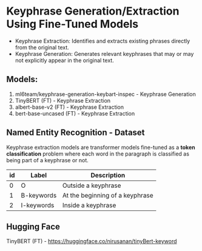# Keyphrase Generation/Extraction Using Fine-Tuned Models
* Keyphrase Extraction: Identifies and extracts existing phrases directly from the original text.
* Keyphrase Generation: Generates relevant keyphrases that may or may not explicitly appear in the original text.

## Models:
1. ml6team/keyphrase-generation-keybart-inspec - Keyphrase Generation
2. TinyBERT (FT) - Keyphrase Extraction
3. albert-base-v2 (FT)  - Keyphrase Extraction
4. bert-base-uncased (FT) - Keyphrase Extraction

## Named Entity Recognition - Dataset
Keyphrase extraction models are transformer models fine-tuned as a **token classification** problem where each word in the paragraph is classified as being part of a keyphrase or not.

|id | Label | Description |
|---|-------|-------------|
| 0 | O     | Outside a keyphrase|
| 1 | B-keywords | At the beginning of a keyphrase|
| 2 | I-keywords | Inside a keyphrase |

## Hugging Face
TinyBERT (FT) - https://huggingface.co/nirusanan/tinyBert-keyword
